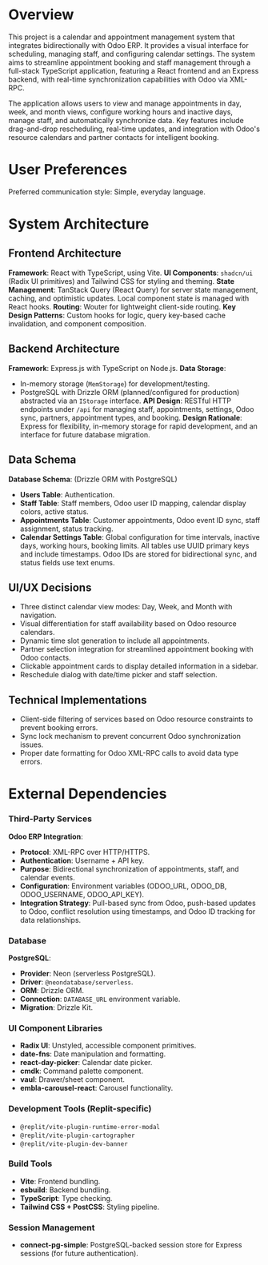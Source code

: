 # Overview

This project is a calendar and appointment management system that integrates bidirectionally with Odoo ERP. It provides a visual interface for scheduling, managing staff, and configuring calendar settings. The system aims to streamline appointment booking and staff management through a full-stack TypeScript application, featuring a React frontend and an Express backend, with real-time synchronization capabilities with Odoo via XML-RPC.

The application allows users to view and manage appointments in day, week, and month views, configure working hours and inactive days, manage staff, and automatically synchronize data. Key features include drag-and-drop rescheduling, real-time updates, and integration with Odoo's resource calendars and partner contacts for intelligent booking.

# User Preferences

Preferred communication style: Simple, everyday language.

# System Architecture

## Frontend Architecture

**Framework**: React with TypeScript, using Vite.
**UI Components**: `shadcn/ui` (Radix UI primitives) and Tailwind CSS for styling and theming.
**State Management**: TanStack Query (React Query) for server state management, caching, and optimistic updates. Local component state is managed with React hooks.
**Routing**: Wouter for lightweight client-side routing.
**Key Design Patterns**: Custom hooks for logic, query key-based cache invalidation, and component composition.

## Backend Architecture

**Framework**: Express.js with TypeScript on Node.js.
**Data Storage**:
- In-memory storage (`MemStorage`) for development/testing.
- PostgreSQL with Drizzle ORM (planned/configured for production) abstracted via an `IStorage` interface.
**API Design**: RESTful HTTP endpoints under `/api` for managing staff, appointments, settings, Odoo sync, partners, appointment types, and booking.
**Design Rationale**: Express for flexibility, in-memory storage for rapid development, and an interface for future database migration.

## Data Schema

**Database Schema**: (Drizzle ORM with PostgreSQL)
- **Users Table**: Authentication.
- **Staff Table**: Staff members, Odoo user ID mapping, calendar display colors, active status.
- **Appointments Table**: Customer appointments, Odoo event ID sync, staff assignment, status tracking.
- **Calendar Settings Table**: Global configuration for time intervals, inactive days, working hours, booking limits.
All tables use UUID primary keys and include timestamps. Odoo IDs are stored for bidirectional sync, and status fields use text enums.

## UI/UX Decisions
- Three distinct calendar view modes: Day, Week, and Month with navigation.
- Visual differentiation for staff availability based on Odoo resource calendars.
- Dynamic time slot generation to include all appointments.
- Partner selection integration for streamlined appointment booking with Odoo contacts.
- Clickable appointment cards to display detailed information in a sidebar.
- Reschedule dialog with date/time picker and staff selection.

## Technical Implementations
- Client-side filtering of services based on Odoo resource constraints to prevent booking errors.
- Sync lock mechanism to prevent concurrent Odoo synchronization issues.
- Proper date formatting for Odoo XML-RPC calls to avoid data type errors.

# External Dependencies

### Third-Party Services

**Odoo ERP Integration**:
- **Protocol**: XML-RPC over HTTP/HTTPS.
- **Authentication**: Username + API key.
- **Purpose**: Bidirectional synchronization of appointments, staff, and calendar events.
- **Configuration**: Environment variables (ODOO_URL, ODOO_DB, ODOO_USERNAME, ODOO_API_KEY).
- **Integration Strategy**: Pull-based sync from Odoo, push-based updates to Odoo, conflict resolution using timestamps, and Odoo ID tracking for data relationships.

### Database

**PostgreSQL**:
- **Provider**: Neon (serverless PostgreSQL).
- **Driver**: `@neondatabase/serverless`.
- **ORM**: Drizzle ORM.
- **Connection**: `DATABASE_URL` environment variable.
- **Migration**: Drizzle Kit.

### UI Component Libraries

- **Radix UI**: Unstyled, accessible component primitives.
- **date-fns**: Date manipulation and formatting.
- **react-day-picker**: Calendar date picker.
- **cmdk**: Command palette component.
- **vaul**: Drawer/sheet component.
- **embla-carousel-react**: Carousel functionality.

### Development Tools (Replit-specific)

- `@replit/vite-plugin-runtime-error-modal`
- `@replit/vite-plugin-cartographer`
- `@replit/vite-plugin-dev-banner`

### Build Tools

- **Vite**: Frontend bundling.
- **esbuild**: Backend bundling.
- **TypeScript**: Type checking.
- **Tailwind CSS + PostCSS**: Styling pipeline.

### Session Management

- **connect-pg-simple**: PostgreSQL-backed session store for Express sessions (for future authentication).
